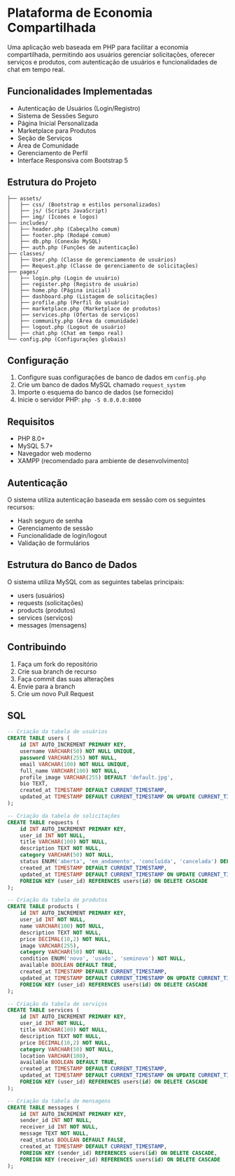 
# Plataforma de Economia Compartilhada

Uma aplicação web baseada em PHP para facilitar a economia compartilhada, permitindo aos usuários gerenciar solicitações, oferecer serviços e produtos, com autenticação de usuários e funcionalidades de chat em tempo real.

## Funcionalidades Implementadas

- Autenticação de Usuários (Login/Registro)
- Sistema de Sessões Seguro
- Página Inicial Personalizada
- Marketplace para Produtos
- Seção de Serviços
- Área de Comunidade
- Gerenciamento de Perfil
- Interface Responsiva com Bootstrap 5

## Estrutura do Projeto

```
├── assets/  
│   ├── css/ (Bootstrap e estilos personalizados)
│   ├── js/ (Scripts JavaScript)
│   ├── img/ (Ícones e logos)
├── includes/  
│   ├── header.php (Cabeçalho comum)
│   ├── footer.php (Rodapé comum)
│   ├── db.php (Conexão MySQL)
│   ├── auth.php (Funções de autenticação)
├── classes/  
│   ├── User.php (Classe de gerenciamento de usuários)
│   ├── Request.php (Classe de gerenciamento de solicitações)
├── pages/  
│   ├── login.php (Login de usuário)
│   ├── register.php (Registro de usuário)
│   ├── home.php (Página inicial)
│   ├── dashboard.php (Listagem de solicitações)
│   ├── profile.php (Perfil do usuário)
│   ├── marketplace.php (Marketplace de produtos)
│   ├── services.php (Ofertas de serviços)
│   ├── community.php (Área da comunidade)
│   ├── logout.php (Logout de usuário)
│   ├── chat.php (Chat em tempo real)
└── config.php (Configurações globais)
```

## Configuração

1. Configure suas configurações de banco de dados em `config.php`
2. Crie um banco de dados MySQL chamado `request_system`
3. Importe o esquema do banco de dados (se fornecido)
4. Inicie o servidor PHP: `php -S 0.0.0.0:8000`

## Requisitos

- PHP 8.0+
- MySQL 5.7+
- Navegador web moderno
- XAMPP (recomendado para ambiente de desenvolvimento)

## Autenticação

O sistema utiliza autenticação baseada em sessão com os seguintes recursos:
- Hash seguro de senha
- Gerenciamento de sessão
- Funcionalidade de login/logout
- Validação de formulários

## Estrutura do Banco de Dados

O sistema utiliza MySQL com as seguintes tabelas principais:
- users (usuários)
- requests (solicitações)
- products (produtos)
- services (serviços)
- messages (mensagens)

## Contribuindo

1. Faça um fork do repositório
2. Crie sua branch de recurso
3. Faça commit das suas alterações
4. Envie para a branch
5. Crie um novo Pull Request

## SQL

```sql
-- Criação da tabela de usuários
CREATE TABLE users (
    id INT AUTO_INCREMENT PRIMARY KEY,
    username VARCHAR(50) NOT NULL UNIQUE,
    password VARCHAR(255) NOT NULL,
    email VARCHAR(100) NOT NULL UNIQUE,
    full_name VARCHAR(100) NOT NULL,
    profile_image VARCHAR(255) DEFAULT 'default.jpg',
    bio TEXT,
    created_at TIMESTAMP DEFAULT CURRENT_TIMESTAMP,
    updated_at TIMESTAMP DEFAULT CURRENT_TIMESTAMP ON UPDATE CURRENT_TIMESTAMP
);

-- Criação da tabela de solicitações
CREATE TABLE requests (
    id INT AUTO_INCREMENT PRIMARY KEY,
    user_id INT NOT NULL,
    title VARCHAR(100) NOT NULL,
    description TEXT NOT NULL,
    category VARCHAR(50) NOT NULL,
    status ENUM('aberta', 'em_andamento', 'concluída', 'cancelada') DEFAULT 'aberta',
    created_at TIMESTAMP DEFAULT CURRENT_TIMESTAMP,
    updated_at TIMESTAMP DEFAULT CURRENT_TIMESTAMP ON UPDATE CURRENT_TIMESTAMP,
    FOREIGN KEY (user_id) REFERENCES users(id) ON DELETE CASCADE
);

-- Criação da tabela de produtos
CREATE TABLE products (
    id INT AUTO_INCREMENT PRIMARY KEY,
    user_id INT NOT NULL,
    name VARCHAR(100) NOT NULL,
    description TEXT NOT NULL,
    price DECIMAL(10,2) NOT NULL,
    image VARCHAR(255),
    category VARCHAR(50) NOT NULL,
    condition ENUM('novo', 'usado', 'seminovo') NOT NULL,
    available BOOLEAN DEFAULT TRUE,
    created_at TIMESTAMP DEFAULT CURRENT_TIMESTAMP,
    updated_at TIMESTAMP DEFAULT CURRENT_TIMESTAMP ON UPDATE CURRENT_TIMESTAMP,
    FOREIGN KEY (user_id) REFERENCES users(id) ON DELETE CASCADE
);

-- Criação da tabela de serviços
CREATE TABLE services (
    id INT AUTO_INCREMENT PRIMARY KEY,
    user_id INT NOT NULL,
    title VARCHAR(100) NOT NULL,
    description TEXT NOT NULL,
    price DECIMAL(10,2) NOT NULL,
    category VARCHAR(50) NOT NULL,
    location VARCHAR(100),
    available BOOLEAN DEFAULT TRUE,
    created_at TIMESTAMP DEFAULT CURRENT_TIMESTAMP,
    updated_at TIMESTAMP DEFAULT CURRENT_TIMESTAMP ON UPDATE CURRENT_TIMESTAMP,
    FOREIGN KEY (user_id) REFERENCES users(id) ON DELETE CASCADE
);

-- Criação da tabela de mensagens
CREATE TABLE messages (
    id INT AUTO_INCREMENT PRIMARY KEY,
    sender_id INT NOT NULL,
    receiver_id INT NOT NULL,
    message TEXT NOT NULL,
    read_status BOOLEAN DEFAULT FALSE,
    created_at TIMESTAMP DEFAULT CURRENT_TIMESTAMP,
    FOREIGN KEY (sender_id) REFERENCES users(id) ON DELETE CASCADE,
    FOREIGN KEY (receiver_id) REFERENCES users(id) ON DELETE CASCADE
);
```
